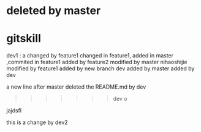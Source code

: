 deleted by master
=======
# gitskill
dev1 : a
changed by feature1
changed in feature1, added in master ,commited in feature1
added by feature2
modified by master
nihaoshijie
modified by feature1
added by new branch dev
added by master
added by dev

a new line after master deleted the README.md by dev
>>>>>>> dev
o


jajdsfl

this is a change by dev2
